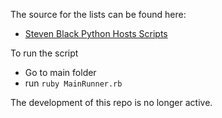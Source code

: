The source for the lists can be found here:

- [Steven Black Python Hosts Scripts](https://github.com/StevenBlack/hosts)

To run the script
- Go to main folder
- run ```ruby MainRunner.rb```

The development of this repo is no longer active.
